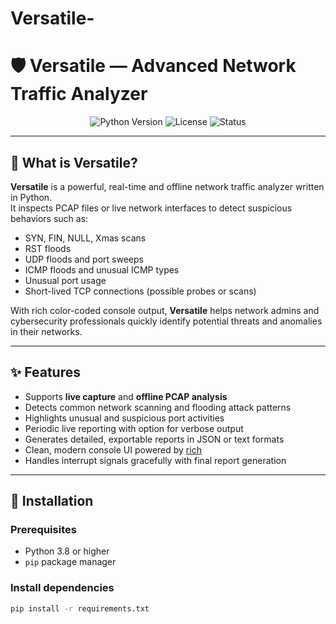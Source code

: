 # Versatile-
# 🛡️ Versatile — Advanced Network Traffic Analyzer

<p align="center">
  <img src="https://img.shields.io/badge/python-3.8%2B-blue.svg" alt="Python Version" />
  <img src="https://img.shields.io/badge/license-MIT-green.svg" alt="License" />
  <img src="https://img.shields.io/badge/status-Active-brightgreen.svg" alt="Status" />
</p>

---

## 🎯 What is Versatile?

**Versatile** is a powerful, real-time and offline network traffic analyzer written in Python.  
It inspects PCAP files or live network interfaces to detect suspicious behaviors such as:

- SYN, FIN, NULL, Xmas scans  
- RST floods  
- UDP floods and port sweeps  
- ICMP floods and unusual ICMP types  
- Unusual port usage  
- Short-lived TCP connections (possible probes or scans)  

With rich color-coded console output, **Versatile** helps network admins and cybersecurity professionals quickly identify potential threats and anomalies in their networks.

---

## ✨ Features

- Supports **live capture** and **offline PCAP analysis**  
- Detects common network scanning and flooding attack patterns  
- Highlights unusual and suspicious port activities  
- Periodic live reporting with option for verbose output  
- Generates detailed, exportable reports in JSON or text formats  
- Clean, modern console UI powered by [rich](https://github.com/Textualize/rich)  
- Handles interrupt signals gracefully with final report generation  

---

## 🚀 Installation

### Prerequisites

- Python 3.8 or higher  
- `pip` package manager  

### Install dependencies

```bash
pip install -r requirements.txt

